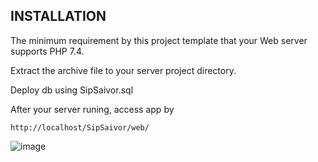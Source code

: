 INSTALLATION
------------
The minimum requirement by this project template that your Web server supports PHP 7.4.

Extract the archive file to your server project directory.

Deploy db using SipSaivor.sql

After your server runing, access app  by
~~~
http://localhost/SipSaivor/web/
~~~

![image](https://github.com/Shireee/Sip-Saivor/assets/52496230/83dcd714-3b22-4215-979d-a0413d785365)

